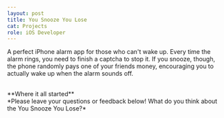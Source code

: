 ```yaml
---
layout: post
title: You Snooze You Lose
cat: Projects
role: iOS Developer
---
```


A perfect iPhone alarm app for those who can't wake up. Every time the alarm rings, you need to finish a captcha to stop it. If you snooze, though, the phone randomly pays one of your friends money, encouraging you to actually wake up when the alarm sounds off.

<br>
**Where it all started**


<br>
*Please leave your questions or feedback below! What do you think about the You Snooze You Lose?*

<br>
